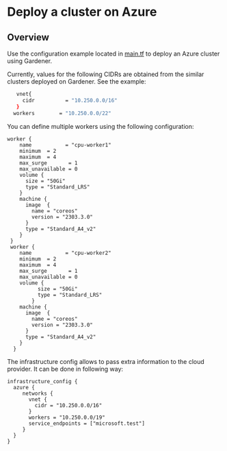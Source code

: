 #  Deploy a cluster on Azure

## Overview
Use the configuration example located in [main.tf](main.tf) to deploy an Azure cluster using Gardener.

Currently, values for the following CIDRs are obtained from the similar clusters deployed on Gardener. See the example:
```bash
   vnet{
     cidr          = "10.250.0.0/16"
   }
  workers        = "10.250.0.0/22"
```

You can define multiple workers using the following configuration:

```hcl-terraform
worker {
    name           = "cpu-worker1"
    minimum  = 2
    maximum  = 4
    max_surge       = 1
    max_unavailable = 0
    volume {
      size = "50Gi"
      type = "Standard_LRS"
    }
    machine {
      image  {
        name = "coreos"
        version = "2303.3.0"
      }
      type = "Standard_A4_v2"
    }
 }
 worker {
    name           = "cpu-worker2"
    minimum  = 2
    maximum  = 4
    max_surge       = 1
    max_unavailable = 0
    volume {
          size = "50Gi"
          type = "Standard_LRS"
        }
    machine {
      image  {
        name = "coreos"
        version = "2303.3.0"
      }
      type = "Standard_A4_v2"
    }
  }
```

The infrastructure config allows to pass extra information to the cloud provider. It can be done in following way:
```hcl-terraform
infrastructure_config {
  azure {
     networks {
       vnet {
         cidr = "10.250.0.0/16"
       }
       workers = "10.250.0.0/19"
       service_endpoints = ["microsoft.test"]
     }
  }
}
```
